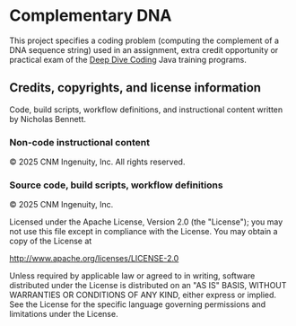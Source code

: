 # Complementary DNA

This project specifies a coding problem (computing the complement of a DNA sequence string) used in an assignment, extra credit opportunity or practical exam of the [Deep Dive Coding](https://deepdivecoding.com/) Java training programs.

## Credits, copyrights, and license information

Code, build scripts, workflow definitions, and instructional content written by Nicholas Bennett.

### Non-code instructional content

&copy; 2025 CNM Ingenuity, Inc. All rights reserved.

### Source code, build scripts, workflow definitions

&copy; 2025 CNM Ingenuity, Inc.

Licensed under the Apache License, Version 2.0 (the "License"); you may not use this file except in compliance with the License. You may obtain a copy of the License at

<http://www.apache.org/licenses/LICENSE-2.0>

Unless required by applicable law or agreed to in writing, software distributed under the License is distributed on an "AS IS" BASIS, WITHOUT WARRANTIES OR CONDITIONS OF ANY KIND, either express or implied. See the License for the specific language governing permissions and limitations under the License.
